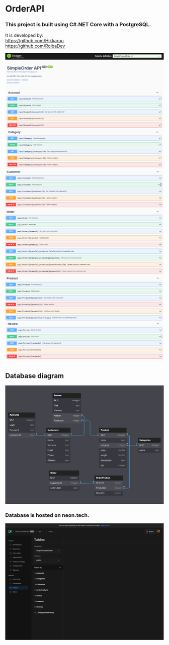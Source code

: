 # OrderAPI <br>
### This project is built using C#.NET Core with a PostgreSQL. <br>
It is developed by: <br>
https://github.com/Hikkaruu <br>
https://github.com/RolbaDev

![api1](https://github.com/RolbaDev/OrderAPI/blob/main/1.png)
![api2](https://github.com/RolbaDev/OrderAPI/blob/main/2.png)
![api3](https://github.com/RolbaDev/OrderAPI/blob/main/3.png)

## Database diagram
![db2](https://github.com/RolbaDev/OrderAPI/blob/main/5.png)

### Database is hosted on neon.tech. 
![db1](https://github.com/RolbaDev/OrderAPI/blob/main/4.png)

